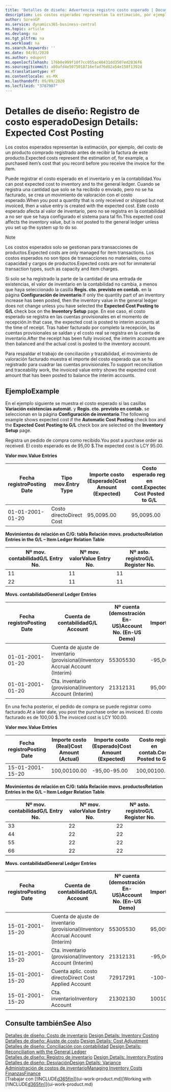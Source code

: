 ```yaml
---
title: 'Detalles de diseño: Advertencia registro costo esperado | Documentos de Microsoft'
description: Los costos esperados representan la estimación, por ejemplo, del costo de un producto comprado registrado antes de recibir la factura de este producto.
author: SorenGP
ms.service: dynamics365-business-central
ms.topic: article
ms.devlang: na
ms.tgt_pltfrm: na
ms.workload: na
ms.search.keywords: ''
ms.date: 04/01/2020
ms.author: edupont
ms.openlocfilehash: 176b0e999f10f7cc055ac40431dd3507ed2836f6
ms.sourcegitcommit: a80afd4e5075018716efad76d82a54e158f1392d
ms.translationtype: HT
ms.contentlocale: es-MX
ms.lasthandoff: 09/09/2020
ms.locfileid: "3787907"
---
```

# <a name="design-details-expected-cost-posting"></a><span data-ttu-id="cfb7f-103">Detalles de diseño: Registro de costo esperado</span><span class="sxs-lookup"><span data-stu-id="cfb7f-103">Design Details: Expected Cost Posting</span></span>
<span data-ttu-id="cfb7f-104">Los costos esperados representan la estimación, por ejemplo, del costo de un producto comprado registrado antes de recibir la factura de este producto.</span><span class="sxs-lookup"><span data-stu-id="cfb7f-104">Expected costs represent the estimation of, for example, a purchased item’s cost that you record before you receive the invoice for the item.</span></span>  

 <span data-ttu-id="cfb7f-105">Puede registrar el costo esperado en el inventario y en la contabilidad.</span><span class="sxs-lookup"><span data-stu-id="cfb7f-105">You can post expected cost to inventory and to the general ledger.</span></span> <span data-ttu-id="cfb7f-106">Cuando se registra una cantidad que solo se ha recibido o enviado, pero no se ha facturado, se crea un movimiento de valoración con el costo esperado.</span><span class="sxs-lookup"><span data-stu-id="cfb7f-106">When you post a quantity that is only received or shipped but not invoiced, then a value entry is created with the expected cost.</span></span> <span data-ttu-id="cfb7f-107">Este costo esperado afecta al valor de inventario, pero no se registra en la contabilidad a no ser que se haya configurado el sistema para tal fin.</span><span class="sxs-lookup"><span data-stu-id="cfb7f-107">This expected cost affects the inventory value, but is not posted to the general ledger unless you set up the system up to do so.</span></span>  

> [!NOTE]  
>  <span data-ttu-id="cfb7f-108">Los costos esperados solo se gestionan para transacciones de productos.</span><span class="sxs-lookup"><span data-stu-id="cfb7f-108">Expected costs are only managed for item transactions.</span></span> <span data-ttu-id="cfb7f-109">Los costos esperados no son tipos de transacciones no materiales, como capacidad y cargos de productos.</span><span class="sxs-lookup"><span data-stu-id="cfb7f-109">Expected costs are not for immaterial transaction types, such as capacity and item charges.</span></span>  

 <span data-ttu-id="cfb7f-110">Si solo se ha registrado la parte de la cantidad de una entrada de existencias, el valor de inventario en la contabilidad no cambia, a menos que haya seleccionado la casilla **Regis. cto. previsto en contab.** en la página **Configuración de inventario**.</span><span class="sxs-lookup"><span data-stu-id="cfb7f-110">If only the quantity part of an inventory increase has been posted, then the inventory value in the general ledger does not change unless you have selected the **Expected Cost Posting to G/L** check box on the **Inventory Setup** page.</span></span> <span data-ttu-id="cfb7f-111">En ese caso, el costo esperado se registra en las cuentas provisionales en el momento de recepción.</span><span class="sxs-lookup"><span data-stu-id="cfb7f-111">In that case, the expected cost is posted to interim accounts at the time of receipt.</span></span> <span data-ttu-id="cfb7f-112">Tras haber facturado por completo la recepción, las cuentas provisionales se saldan y el costo real se registra en la cuenta de inventario.</span><span class="sxs-lookup"><span data-stu-id="cfb7f-112">After the receipt has been fully invoiced, the interim accounts are then balanced and the actual cost is posted to the inventory account.</span></span>  

 <span data-ttu-id="cfb7f-113">Para respaldar el trabajo de conciliación y trazabilidad, el movimiento de valoración facturado muestra el importe del costo esperado que se ha registrado para cuadrar las cuentas provisionales.</span><span class="sxs-lookup"><span data-stu-id="cfb7f-113">To support reconciliation and traceability work, the invoiced value entry shows the expected cost amount that has been posted to balance the interim accounts.</span></span>  

## <a name="example"></a><span data-ttu-id="cfb7f-114">Ejemplo</span><span class="sxs-lookup"><span data-stu-id="cfb7f-114">Example</span></span>  
 <span data-ttu-id="cfb7f-115">En el ejemplo siguiente se muestra el costo esperado si las casillas **Variación existencias automát.** y **Regis. cto. previsto en contab.** se seleccionan en la página **Configuración de inventario**.</span><span class="sxs-lookup"><span data-stu-id="cfb7f-115">The following example shows expected cost if the **Automatic Cost Posting** check box and the **Expected Cost Posting to G/L** check box are selected on the **Inventory Setup** page.</span></span>  

 <span data-ttu-id="cfb7f-116">Registra un pedido de compra como recibido.</span><span class="sxs-lookup"><span data-stu-id="cfb7f-116">You post a purchase order as received.</span></span> <span data-ttu-id="cfb7f-117">El costo esperado es de 95,00 $.</span><span class="sxs-lookup"><span data-stu-id="cfb7f-117">The expected cost is LCY 95.00.</span></span>  

 <span data-ttu-id="cfb7f-118">**Valor mov.**</span><span class="sxs-lookup"><span data-stu-id="cfb7f-118">**Value Entries**</span></span>  

|<span data-ttu-id="cfb7f-119">Fecha registro</span><span class="sxs-lookup"><span data-stu-id="cfb7f-119">Posting Date</span></span>|<span data-ttu-id="cfb7f-120">Tipo mov.</span><span class="sxs-lookup"><span data-stu-id="cfb7f-120">Entry Type</span></span>|<span data-ttu-id="cfb7f-121">Importe costo (Esperado)</span><span class="sxs-lookup"><span data-stu-id="cfb7f-121">Cost Amount (Expected)</span></span>|<span data-ttu-id="cfb7f-122">Costo esperado reg. en cont.</span><span class="sxs-lookup"><span data-stu-id="cfb7f-122">Expected Cost Posted to G/L</span></span>|<span data-ttu-id="cfb7f-123">Costo esperado</span><span class="sxs-lookup"><span data-stu-id="cfb7f-123">Expected Cost</span></span>|<span data-ttu-id="cfb7f-124">Nº mov. producto</span><span class="sxs-lookup"><span data-stu-id="cfb7f-124">Item Ledger Entry No.</span></span>|<span data-ttu-id="cfb7f-125">Nº mov.</span><span class="sxs-lookup"><span data-stu-id="cfb7f-125">Entry No.</span></span>|  
|------------------|----------------|------------------------------|----------------------------------|-------------------|---------------------------|---------------|  
|<span data-ttu-id="cfb7f-126">01-01-20</span><span class="sxs-lookup"><span data-stu-id="cfb7f-126">01-01-20</span></span>|<span data-ttu-id="cfb7f-127">Costo directo</span><span class="sxs-lookup"><span data-stu-id="cfb7f-127">Direct Cost</span></span>|<span data-ttu-id="cfb7f-128">95,00</span><span class="sxs-lookup"><span data-stu-id="cfb7f-128">95.00</span></span>|<span data-ttu-id="cfb7f-129">95,00</span><span class="sxs-lookup"><span data-stu-id="cfb7f-129">95.00</span></span>|<span data-ttu-id="cfb7f-130">Sí</span><span class="sxs-lookup"><span data-stu-id="cfb7f-130">Yes</span></span>|<span data-ttu-id="cfb7f-131">1</span><span class="sxs-lookup"><span data-stu-id="cfb7f-131">1</span></span>|<span data-ttu-id="cfb7f-132">1</span><span class="sxs-lookup"><span data-stu-id="cfb7f-132">1</span></span>|  

 <span data-ttu-id="cfb7f-133">**Movimientos de relación en C/G: tabla Relación movs. productos**</span><span class="sxs-lookup"><span data-stu-id="cfb7f-133">**Relation Entries in the G/L – Item Ledger Relation Table**</span></span>  

|<span data-ttu-id="cfb7f-134">Nº mov. contabilidad</span><span class="sxs-lookup"><span data-stu-id="cfb7f-134">G/L Entry No.</span></span>|<span data-ttu-id="cfb7f-135">Nº mov. valor</span><span class="sxs-lookup"><span data-stu-id="cfb7f-135">Value Entry No.</span></span>|<span data-ttu-id="cfb7f-136">Nº asto. registro</span><span class="sxs-lookup"><span data-stu-id="cfb7f-136">G/L Register No.</span></span>|  
|--------------------|---------------------|-----------------------|  
|<span data-ttu-id="cfb7f-137">1</span><span class="sxs-lookup"><span data-stu-id="cfb7f-137">1</span></span>|<span data-ttu-id="cfb7f-138">1</span><span class="sxs-lookup"><span data-stu-id="cfb7f-138">1</span></span>|<span data-ttu-id="cfb7f-139">1</span><span class="sxs-lookup"><span data-stu-id="cfb7f-139">1</span></span>|  
|<span data-ttu-id="cfb7f-140">2</span><span class="sxs-lookup"><span data-stu-id="cfb7f-140">2</span></span>|<span data-ttu-id="cfb7f-141">1</span><span class="sxs-lookup"><span data-stu-id="cfb7f-141">1</span></span>|<span data-ttu-id="cfb7f-142">1</span><span class="sxs-lookup"><span data-stu-id="cfb7f-142">1</span></span>|  

 <span data-ttu-id="cfb7f-143">**Movs. contabilidad**</span><span class="sxs-lookup"><span data-stu-id="cfb7f-143">**General Ledger Entries**</span></span>  

|<span data-ttu-id="cfb7f-144">Fecha registro</span><span class="sxs-lookup"><span data-stu-id="cfb7f-144">Posting Date</span></span>|<span data-ttu-id="cfb7f-145">Cuenta de contabilidad</span><span class="sxs-lookup"><span data-stu-id="cfb7f-145">G/L Account</span></span>|<span data-ttu-id="cfb7f-146">Nº cuenta (demostración En-US)</span><span class="sxs-lookup"><span data-stu-id="cfb7f-146">Account No. (En-US Demo)</span></span>|<span data-ttu-id="cfb7f-147">Importe</span><span class="sxs-lookup"><span data-stu-id="cfb7f-147">Amount</span></span>|<span data-ttu-id="cfb7f-148">Nº mov.</span><span class="sxs-lookup"><span data-stu-id="cfb7f-148">Entry No.</span></span>|  
|------------------|------------------|---------------------------------|------------|---------------|  
|<span data-ttu-id="cfb7f-149">01-01-20</span><span class="sxs-lookup"><span data-stu-id="cfb7f-149">01-01-20</span></span>|<span data-ttu-id="cfb7f-150">Cuenta de ajuste de inventario (provisional)</span><span class="sxs-lookup"><span data-stu-id="cfb7f-150">Inventory Accrual Account (Interim)</span></span>|<span data-ttu-id="cfb7f-151">5530</span><span class="sxs-lookup"><span data-stu-id="cfb7f-151">5530</span></span>|<span data-ttu-id="cfb7f-152">-95,00</span><span class="sxs-lookup"><span data-stu-id="cfb7f-152">-95.00</span></span>|<span data-ttu-id="cfb7f-153">2</span><span class="sxs-lookup"><span data-stu-id="cfb7f-153">2</span></span>|  
|<span data-ttu-id="cfb7f-154">01-01-20</span><span class="sxs-lookup"><span data-stu-id="cfb7f-154">01-01-20</span></span>|<span data-ttu-id="cfb7f-155">Cta. inventario (provisional)</span><span class="sxs-lookup"><span data-stu-id="cfb7f-155">Inventory Account (Interim)</span></span>|<span data-ttu-id="cfb7f-156">2131</span><span class="sxs-lookup"><span data-stu-id="cfb7f-156">2131</span></span>|<span data-ttu-id="cfb7f-157">95,00</span><span class="sxs-lookup"><span data-stu-id="cfb7f-157">95.00</span></span>|<span data-ttu-id="cfb7f-158">1</span><span class="sxs-lookup"><span data-stu-id="cfb7f-158">1</span></span>|  

 <span data-ttu-id="cfb7f-159">En una fecha posterior, el pedido de compra se puede registrar como facturado.</span><span class="sxs-lookup"><span data-stu-id="cfb7f-159">At a later date, you post the purchase order as invoiced.</span></span> <span data-ttu-id="cfb7f-160">El costo facturado es de 100,00 $.</span><span class="sxs-lookup"><span data-stu-id="cfb7f-160">The invoiced cost is LCY 100.00.</span></span>  

 <span data-ttu-id="cfb7f-161">**Valor mov.**</span><span class="sxs-lookup"><span data-stu-id="cfb7f-161">**Value Entries**</span></span>  

|<span data-ttu-id="cfb7f-162">Fecha registro</span><span class="sxs-lookup"><span data-stu-id="cfb7f-162">Posting Date</span></span>|<span data-ttu-id="cfb7f-163">Importe costo (Real)</span><span class="sxs-lookup"><span data-stu-id="cfb7f-163">Cost Amount (Actual)</span></span>|<span data-ttu-id="cfb7f-164">Importe costo (Esperado)</span><span class="sxs-lookup"><span data-stu-id="cfb7f-164">Cost Amount (Expected)</span></span>|<span data-ttu-id="cfb7f-165">Costo regis. en contab.</span><span class="sxs-lookup"><span data-stu-id="cfb7f-165">Cost Posted to G/L</span></span>|<span data-ttu-id="cfb7f-166">Costo esperado</span><span class="sxs-lookup"><span data-stu-id="cfb7f-166">Expected Cost</span></span>|<span data-ttu-id="cfb7f-167">Nº mov. producto</span><span class="sxs-lookup"><span data-stu-id="cfb7f-167">Item Ledger Entry No.</span></span>|<span data-ttu-id="cfb7f-168">Nº mov.</span><span class="sxs-lookup"><span data-stu-id="cfb7f-168">Entry No.</span></span>|  
|------------------|----------------------------|------------------------------|-------------------------|-------------------|---------------------------|---------------|  
|<span data-ttu-id="cfb7f-169">15-01-20</span><span class="sxs-lookup"><span data-stu-id="cfb7f-169">01-15-20</span></span>|<span data-ttu-id="cfb7f-170">100,00</span><span class="sxs-lookup"><span data-stu-id="cfb7f-170">100.00</span></span>|<span data-ttu-id="cfb7f-171">-95,00</span><span class="sxs-lookup"><span data-stu-id="cfb7f-171">-95.00</span></span>|<span data-ttu-id="cfb7f-172">100,00</span><span class="sxs-lookup"><span data-stu-id="cfb7f-172">100.00</span></span>|<span data-ttu-id="cfb7f-173">No</span><span class="sxs-lookup"><span data-stu-id="cfb7f-173">No</span></span>|<span data-ttu-id="cfb7f-174">1</span><span class="sxs-lookup"><span data-stu-id="cfb7f-174">1</span></span>|<span data-ttu-id="cfb7f-175">2</span><span class="sxs-lookup"><span data-stu-id="cfb7f-175">2</span></span>|  

 <span data-ttu-id="cfb7f-176">**Movimientos de relación en C/G: tabla Relación movs. productos**</span><span class="sxs-lookup"><span data-stu-id="cfb7f-176">**Relation Entries in the G/L – Item Ledger Relation Table**</span></span>  

|<span data-ttu-id="cfb7f-177">Nº mov. contabilidad</span><span class="sxs-lookup"><span data-stu-id="cfb7f-177">G/L Entry No.</span></span>|<span data-ttu-id="cfb7f-178">Nº mov. valor</span><span class="sxs-lookup"><span data-stu-id="cfb7f-178">Value Entry No.</span></span>|<span data-ttu-id="cfb7f-179">Nº asto. registro</span><span class="sxs-lookup"><span data-stu-id="cfb7f-179">G/L Register No.</span></span>|  
|--------------------|---------------------|-----------------------|  
|<span data-ttu-id="cfb7f-180">3</span><span class="sxs-lookup"><span data-stu-id="cfb7f-180">3</span></span>|<span data-ttu-id="cfb7f-181">2</span><span class="sxs-lookup"><span data-stu-id="cfb7f-181">2</span></span>|<span data-ttu-id="cfb7f-182">2</span><span class="sxs-lookup"><span data-stu-id="cfb7f-182">2</span></span>|  
|<span data-ttu-id="cfb7f-183">4</span><span class="sxs-lookup"><span data-stu-id="cfb7f-183">4</span></span>|<span data-ttu-id="cfb7f-184">2</span><span class="sxs-lookup"><span data-stu-id="cfb7f-184">2</span></span>|<span data-ttu-id="cfb7f-185">2</span><span class="sxs-lookup"><span data-stu-id="cfb7f-185">2</span></span>|  
|<span data-ttu-id="cfb7f-186">5</span><span class="sxs-lookup"><span data-stu-id="cfb7f-186">5</span></span>|<span data-ttu-id="cfb7f-187">2</span><span class="sxs-lookup"><span data-stu-id="cfb7f-187">2</span></span>|<span data-ttu-id="cfb7f-188">2</span><span class="sxs-lookup"><span data-stu-id="cfb7f-188">2</span></span>|  
|<span data-ttu-id="cfb7f-189">6</span><span class="sxs-lookup"><span data-stu-id="cfb7f-189">6</span></span>|<span data-ttu-id="cfb7f-190">2</span><span class="sxs-lookup"><span data-stu-id="cfb7f-190">2</span></span>|<span data-ttu-id="cfb7f-191">2</span><span class="sxs-lookup"><span data-stu-id="cfb7f-191">2</span></span>|  

 <span data-ttu-id="cfb7f-192">**Movs. contabilidad**</span><span class="sxs-lookup"><span data-stu-id="cfb7f-192">**General Ledger Entries**</span></span>  

|<span data-ttu-id="cfb7f-193">Fecha registro</span><span class="sxs-lookup"><span data-stu-id="cfb7f-193">Posting Date</span></span>|<span data-ttu-id="cfb7f-194">Cuenta de contabilidad</span><span class="sxs-lookup"><span data-stu-id="cfb7f-194">G/L Account</span></span>|<span data-ttu-id="cfb7f-195">Nº cuenta (demostración En-US)</span><span class="sxs-lookup"><span data-stu-id="cfb7f-195">Account No. (En-US Demo)</span></span>|<span data-ttu-id="cfb7f-196">Importe</span><span class="sxs-lookup"><span data-stu-id="cfb7f-196">Amount</span></span>|<span data-ttu-id="cfb7f-197">Nº mov.</span><span class="sxs-lookup"><span data-stu-id="cfb7f-197">Entry No.</span></span>|  
|------------------|------------------|---------------------------------|------------|---------------|  
|<span data-ttu-id="cfb7f-198">15-01-20</span><span class="sxs-lookup"><span data-stu-id="cfb7f-198">01-15-20</span></span>|<span data-ttu-id="cfb7f-199">Cuenta de ajuste de inventario (provisional)</span><span class="sxs-lookup"><span data-stu-id="cfb7f-199">Inventory Accrual Account (Interim)</span></span>|<span data-ttu-id="cfb7f-200">5530</span><span class="sxs-lookup"><span data-stu-id="cfb7f-200">5530</span></span>|<span data-ttu-id="cfb7f-201">95,00</span><span class="sxs-lookup"><span data-stu-id="cfb7f-201">95.00</span></span>|<span data-ttu-id="cfb7f-202">4</span><span class="sxs-lookup"><span data-stu-id="cfb7f-202">4</span></span>|  
|<span data-ttu-id="cfb7f-203">15-01-20</span><span class="sxs-lookup"><span data-stu-id="cfb7f-203">01-15-20</span></span>|<span data-ttu-id="cfb7f-204">Cta. inventario (provisional)</span><span class="sxs-lookup"><span data-stu-id="cfb7f-204">Inventory Account (Interim)</span></span>|<span data-ttu-id="cfb7f-205">2131</span><span class="sxs-lookup"><span data-stu-id="cfb7f-205">2131</span></span>|<span data-ttu-id="cfb7f-206">-95,00</span><span class="sxs-lookup"><span data-stu-id="cfb7f-206">-95.00</span></span>|<span data-ttu-id="cfb7f-207">3</span><span class="sxs-lookup"><span data-stu-id="cfb7f-207">3</span></span>|  
|<span data-ttu-id="cfb7f-208">15-01-20</span><span class="sxs-lookup"><span data-stu-id="cfb7f-208">01-15-20</span></span>|<span data-ttu-id="cfb7f-209">Cuenta aplic. costo directo</span><span class="sxs-lookup"><span data-stu-id="cfb7f-209">Direct Cost Applied Account</span></span>|<span data-ttu-id="cfb7f-210">7291</span><span class="sxs-lookup"><span data-stu-id="cfb7f-210">7291</span></span>|<span data-ttu-id="cfb7f-211">-100</span><span class="sxs-lookup"><span data-stu-id="cfb7f-211">-100</span></span>|<span data-ttu-id="cfb7f-212">6</span><span class="sxs-lookup"><span data-stu-id="cfb7f-212">6</span></span>|  
|<span data-ttu-id="cfb7f-213">15-01-20</span><span class="sxs-lookup"><span data-stu-id="cfb7f-213">01-15-20</span></span>|<span data-ttu-id="cfb7f-214">Cta. inventario</span><span class="sxs-lookup"><span data-stu-id="cfb7f-214">Inventory Account</span></span>|<span data-ttu-id="cfb7f-215">2130</span><span class="sxs-lookup"><span data-stu-id="cfb7f-215">2130</span></span>|<span data-ttu-id="cfb7f-216">100</span><span class="sxs-lookup"><span data-stu-id="cfb7f-216">100</span></span>|<span data-ttu-id="cfb7f-217">5</span><span class="sxs-lookup"><span data-stu-id="cfb7f-217">5</span></span>|  

## <a name="see-also"></a><span data-ttu-id="cfb7f-218">Consulte también</span><span class="sxs-lookup"><span data-stu-id="cfb7f-218">See Also</span></span>
 <span data-ttu-id="cfb7f-219">[Detalles de diseño: Costo de inventario](design-details-inventory-costing.md) </span><span class="sxs-lookup"><span data-stu-id="cfb7f-219">[Design Details: Inventory Costing](design-details-inventory-costing.md) </span></span>  
 <span data-ttu-id="cfb7f-220">[Detalles de diseño: Ajuste de costo](design-details-cost-adjustment.md) </span><span class="sxs-lookup"><span data-stu-id="cfb7f-220">[Design Details: Cost Adjustment](design-details-cost-adjustment.md) </span></span>  
 <span data-ttu-id="cfb7f-221">[Detalles de diseño: Conciliación con contabilidad](design-details-reconciliation-with-the-general-ledger.md) </span><span class="sxs-lookup"><span data-stu-id="cfb7f-221">[Design Details: Reconciliation with the General Ledger](design-details-reconciliation-with-the-general-ledger.md) </span></span>  
 <span data-ttu-id="cfb7f-222">[Detalles de diseño: Registro de inventario](design-details-inventory-posting.md) </span><span class="sxs-lookup"><span data-stu-id="cfb7f-222">[Design Details: Inventory Posting](design-details-inventory-posting.md) </span></span>  
 [<span data-ttu-id="cfb7f-223">Detalles de diseño: Desviación</span><span class="sxs-lookup"><span data-stu-id="cfb7f-223">Design Details: Variance</span></span>](design-details-variance.md)  
 [<span data-ttu-id="cfb7f-224">Administración de costos de inventario</span><span class="sxs-lookup"><span data-stu-id="cfb7f-224">Managing Inventory Costs</span></span>](finance-manage-inventory-costs.md)  
 [<span data-ttu-id="cfb7f-225">Finanzas</span><span class="sxs-lookup"><span data-stu-id="cfb7f-225">Finance</span></span>](finance.md)  
 <span data-ttu-id="cfb7f-226">[Trabajar con [!INCLUDE[d365fin](includes/d365fin_md.md)]](ui-work-product.md)</span><span class="sxs-lookup"><span data-stu-id="cfb7f-226">[Working with [!INCLUDE[d365fin](includes/d365fin_md.md)]](ui-work-product.md)</span></span>
